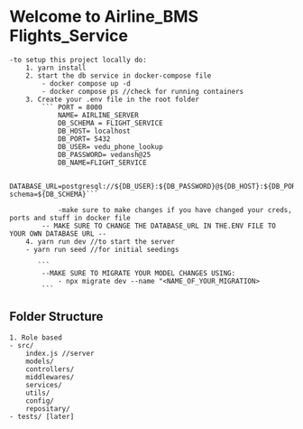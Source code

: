 # Welcome to Airline_BMS Flights_Service

    -to setup this project locally do:
        1. yarn install
        2. start the db service in docker-compose file
            - docker compose up -d
            - docker compose ps //check for running containers
        3. Create your .env file in the root folder
            ``` PORT = 8000
                NAME= AIRLINE_SERVER
                DB_SCHEMA = FLIGHT_SERVICE
                DB_HOST= localhost
                DB_PORT= 5432
                DB_USER= vedu_phone_lookup
                DB_PASSWORD= vedansh@25
                DB_NAME=FLIGHT_SERVICE

            DATABASE_URL=postgresql://${DB_USER}:${DB_PASSWORD}@${DB_HOST}:${DB_PORT}/${DB_NAME}?   schema=${DB_SCHEMA}```
            
                -make sure to make changes if you have changed your creds, ports and stuff in docker file
            -- MAKE SURE TO CHANGE THE DATABASE_URL IN THE.ENV FILE TO YOUR OWN DATABASE URL --
        4. yarn run dev //to start the server
        - yarn run seed //for initial seedings

           ```
            --MAKE SURE TO MIGRATE YOUR MODEL CHANGES USING: 
                - npx migrate dev --name "<NAME_OF_YOUR_MIGRATION>
            ```

## Folder Structure

    1. Role based
    - src/
        index.js //server
        models/
        controllers/
        middlewares/
        services/
        utils/
        config/
        repositary/
    - tests/ [later]
